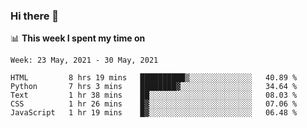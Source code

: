 ### Hi there 👋

📊 __This week I spent my time on__
<!--START_SECTION:waka-->
```text
Week: 23 May, 2021 - 30 May, 2021

HTML         8 hrs 19 mins   ██████████▒░░░░░░░░░░░░░░   40.89 % 
Python       7 hrs 3 mins    ████████▓░░░░░░░░░░░░░░░░   34.64 % 
Text         1 hr 38 mins    ██░░░░░░░░░░░░░░░░░░░░░░░   08.03 % 
CSS          1 hr 26 mins    █▓░░░░░░░░░░░░░░░░░░░░░░░   07.06 % 
JavaScript   1 hr 19 mins    █▓░░░░░░░░░░░░░░░░░░░░░░░   06.48 % 
```
<!--END_SECTION:waka-->
<!--
**SREEHARI-M-S/SREEHARI-M-S** is a ✨ _special_ ✨ repository because its `README.md` (this file) appears on your GitHub profile.

Here are some ideas to get you started:

- 🔭 I’m currently working on ...
- 🌱 I’m currently learning ...
- 👯 I’m looking to collaborate on ...
- 🤔 I’m looking for help with ...
- 💬 Ask me about ...
- 📫 How to reach me: ...
- 😄 Pronouns: ...
- ⚡ Fun fact: ...
-->

